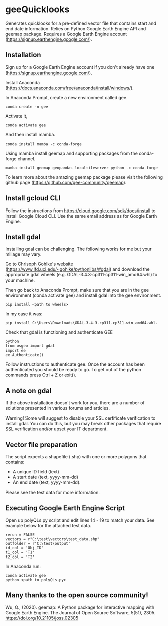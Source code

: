 # geeQuicklooks
Generates quicklooks for a pre-defined vector file that contains start and end date information. Relies on Python Google Earth Engine API and geemap package. Requires a Google Earth Engine account (https://signup.earthengine.google.com/). 

Installation
---------------------
Sign up for a Google Earth Engine account if you don't already have one (https://signup.earthengine.google.com/). 

Install Anaconda (https://docs.anaconda.com/free/anaconda/install/windows/).

In Anaconda Prompt, create a new environment called gee.
```
conda create -n gee
```
Activate it,
```
conda activate gee
```
And then install mamba.
```
conda install mamba -c conda-forge
```
Using mamba install geemap and supporting packages from the conda-forge channel.
```
mamba install geemap geopandas localtileserver python -c conda-forge
```
To learn more about the amazing geemap package please visit the following github page (https://github.com/gee-community/geemap).

Install gcloud CLI
---------------------
Follow the instructions from https://cloud.google.com/sdk/docs/install to install Google Cloud CLI. Use the same email address as for Google Earth Engine.

Install gdal
---------------------
Installing gdal can be challenging. The following works for me but your millage may vary. 

Go to Chrisoph Gohlke's website (https://www.lfd.uci.edu/~gohlke/pythonlibs/#gdal) and download the appropriate gdal wheels (e.g. GDAL‑3.4.3‑cp311‑cp311‑win_amd64.whl) to your machine. 

Then go back to Anaconda Prompt, make sure that you are in the gee environment (conda activate gee) and install gdal into the gee environment.
```
pip install <path to wheels> 
```
In my case it was:
```
pip install C:\Users\Downloads\GDAL-3.4.3-cp311-cp311-win_amd64.whl.
```
Check that gdal is functioning and authenticate GEE
```
python
from osgeo import gdal
import ee 
ee.Authenticate()
```
Follow instructions to authenticate gee. Once the account has been authenticated you should be ready to go. To get out of the python commands press Ctrl + Z or exit().

A note on gdal
---------------------
If the above installation doesn't work for you, there are a number of solutions presented in various forums and articles. 

Warning! Some will suggest to disable your SSL certificate verification to install gdal. You can do this, but you may break other packages that require SSL verification and/or upset your IT department. 

Vector file preparation
---------------------
The script expects a shapefile (.shp) with one or more polygons that contains:

- A unique ID field (text)
- A start date (text, yyyy-mm-dd)
- An end date (text, yyyy-mm-dd).

Please see the test data for more information.

Executing Google Earth Engine Script
---------------------
Open up polyQLs.py script and edit lines 14 - 19 to match your data. See example below for the attached test data.
```
rerun = FALSE
vectors = r"C:\test\vectors\test_data.shp"
outfolder = r'C:\test\output'
id_col = 'Obj_ID'
t1_col = 'T1'  
t2_col = 'T2'
```
In Anaconda run:
```
conda activate gee
python <path to polyQLs.py>
```

Many thanks to the open source community!
---------------------
Wu, Q., (2020). geemap: A Python package for interactive mapping with Google Earth Engine. The Journal of Open Source Software, 5(51), 2305. https://doi.org/10.21105/joss.02305
